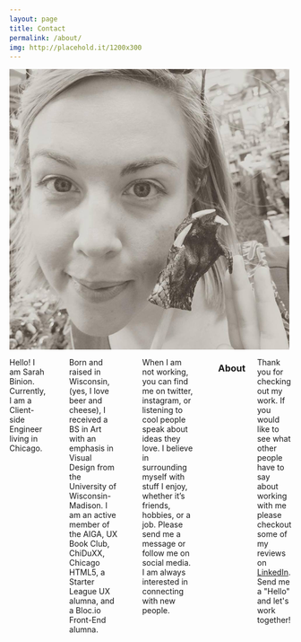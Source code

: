 ```yaml
---
layout: page
title: Contact
permalink: /about/
img: http://placehold.it/1200x300
---
```

<div class="about">
    <div class="row">
        <div class="six columns">
            <img class="about-pic" src="/assets/claw.png">
        </div>
    </div>
    <div class="row">
        <div class="six columns">
            <p>Hello! I am Sarah Binion. Currently, I am a Client-side Engineer living in Chicago.</p>
            </br>
            <p>Born and raised in Wisconsin, (yes, I love beer and cheese), I received a BS in Art with an emphasis in Visual Design from the University of Wisconsin-Madison. I am an active member of the AIGA, UX Book Club, ChiDuXX, Chicago HTML5, a Starter League UX alumna, and a Bloc.io Front-End alumna.</p>
            </br>
            <p>When I am not working, you can find me on twitter, instagram, or listening to cool people speak about ideas they love. I believe in surrounding myself with stuff I enjoy, whether it’s friends, hobbies, or a job. Please send me a message or follow me on social media. I am always interested in connecting with new people.</p>
            </br>
            <h3>About</h3>
            <p>Thank you for checking out my work. If you would like to see what other people have to say about working with me please checkout some of my reviews on <a href="http://www.linkedin.com/in/sarahbinion" target="_blank">LinkedIn</a>. Send me a "Hello" and let's work together!</p>
        </div>
    </div>
</div>

